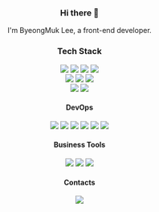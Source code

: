<div align="center">
  <h3>Hi there 👋</h3>
  <p>
    I'm ByeongMuk Lee, a front-end developer.
  </p>

  ### Tech Stack
  <p>
    <img src="https://img.shields.io/badge/HTML5-E34F26?style=flat-square&logo=HTML5&logoColor=white"/>
    <img src="https://img.shields.io/badge/CSS3-1572B6?style=flat-square&logo=CSS3&logoColor=white"/>
    <img src="https://img.shields.io/badge/JavaScript-F7DF1E?style=flat-square&logo=JavaScript&logoColor=white"/>
    <img src="https://img.shields.io/badge/Sass-CC6699?style=flat-square&logo=Sass&logoColor=white"/>
    <br/>
    <img src="https://img.shields.io/badge/styled-components-DB7093?style=flat-square&logo=styled-components&logoColor=white"/>
    <img src="https://img.shields.io/badge/React-61DAFB?style=flat-square&logo=React&logoColor=black"/>
    <img src="https://img.shields.io/badge/Redux-764ABC?style=flat-square&logo=Redux&logoColor=white"/>
    <br/>
    <img src="https://img.shields.io/badge/Vue.js-4FC08D?style=flat-square&logo=Vue.js&logoColor=white"/>
    <img src="https://img.shields.io/badge/jQuery-0769AD?style=flat-square&logo=jQuery&logoColor=white"/>
  </p>

  #### DevOps
  <p>
    <img src="https://img.shields.io/badge/GitHub-181717?style=flat-square&logo=GitHub&logoColor=white"/>
    <img src="https://img.shields.io/badge/Git-F05032?style=flat-square&logo=Git&logoColor=white"/>
    <img src="https://img.shields.io/badge/Webpack-8DD6F9?style=flat-square&logo=Webpack&logoColor=white"/>
    <img src="https://img.shields.io/badge/ESLint-4B32C3?style=flat-square&logo=ESLint&logoColor=white"/>
    <img src="https://img.shields.io/badge/Prettier-F7B93E?style=flat-square&logo=Prettier&logoColor=white"/>
    <img src="https://img.shields.io/badge/WebStorm-000000?style=flat-square&logo=WebStorm&logoColor=white"/>
  </p>

  #### Business Tools
  <p>
    <img src="https://img.shields.io/badge/Slack-4A154B?style=flat-square&logo=Slack&logoColor=white"/>
    <img src="https://img.shields.io/badge/Jira-0052CC?style=flat-square&logo=Jira&logoColor=white"/>
    <img src="https://img.shields.io/badge/Confluence-172B4D?style=flat-square&logo=Confluence&logoColor=white"/>
  </p>
  
  #### Contacts
  <p>
    <a href="mailto:mansogod@gmail.com"><img src="https://img.shields.io/badge/Gmail-EA4335?style=flat-square&logo=Gmail&logoColor=white"/></a>
    <!-- <a href="https://leebyeongmuk.github.io/"><img src="https://img.shields.io/badge/Blog-181717?style=flat-square&logo=GitHub&logoColor=white"/></a> -->
  </p>
</div>
<!--
**LeeByeongMuk/LeeByeongMuk** is a ✨ _special_ ✨ repository because its `README.md` (this file) appears on your GitHub profile.

Here are some ideas to get you started:

- 🔭 I’m currently working on ...
- 🌱 I’m currently learning ...
- 👯 I’m looking to collaborate on ...
- 🤔 I’m looking for help with ...
- 💬 Ask me about ...
- 📫 How to reach me: ...
- 😄 Pronouns: ...
- ⚡ Fun fact: ...
-->
